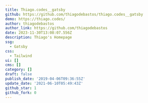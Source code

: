 ```yaml
---
title: Thiago.codes__gatsby
github: https://github.com/thiagodebastos/thiago.codes__gatsby
demo: https://thiago.codes/
author: thiagodebastos
author_link: https://github.com/thiagodebastos
date: 2023-11-30T13:08:07.556Z
description: Thiago's Homepage
ssg:
  - Gatsby
css:
  - Tailwind
ui: []
cms: []
category: []
draft: false
publish_date: '2019-04-06T09:36:55Z'
update_date: '2021-06-10T05:49:43Z'
github_star: 1
github_fork: 0
---
```

